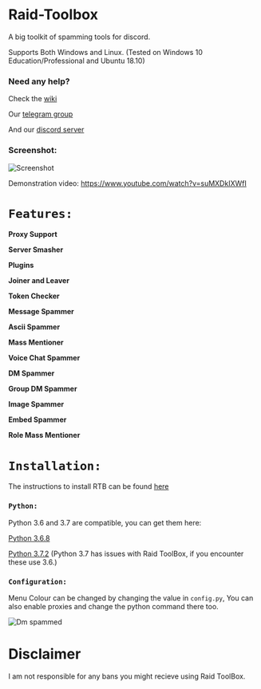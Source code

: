 # Raid-Toolbox

A big toolkit of spamming tools for discord.

Supports Both Windows and Linux. (Tested on Windows 10 Education/Professional and Ubuntu 18.10)

### Need any help?

Check the [wiki](https://github.com/DeadBread76/Raid-Toolbox/wiki)

Our [telegram group](https://t.me/DeadBakery)

And our [discord server](https://discord.gg/e2dc9Pt)

### Screenshot:

![Screenshot](http://i.imgur.com/Td18com.png)

Demonstration video: https://www.youtube.com/watch?v=suMXDkIXWfI

# `Features:`

**Proxy Support**

**Server Smasher**

**Plugins**

**Joiner and Leaver**

**Token Checker**

**Message Spammer**

**Ascii Spammer**

**Mass Mentioner**

**Voice Chat Spammer**

**DM Spammer**

**Group DM Spammer**

**Image Spammer**

**Embed Spammer**

**Role Mass Mentioner**


# `Installation:`

The instructions to install RTB can be found [here](https://github.com/DeadBread76/Raid-Toolbox/wiki/How-to-install-Python)


### `Python:`

Python 3.6 and 3.7 are compatible, you can get them here:

[Python 3.6.8](https://www.python.org/downloads/release/python-368/)

[Python 3.7.2](https://www.python.org/downloads/release/python-373/) (Python 3.7 has issues with Raid ToolBox, if you encounter these use 3.6.)


### `Configuration:`

Menu Colour can be changed by changing the value in `config.py`, You can also enable proxies and change the python command there too.

![Dm spammed](http://i.imgur.com/FoVOBQml.jpg)

# **Disclaimer**

I am not responsible for any bans you might recieve using Raid ToolBox.
